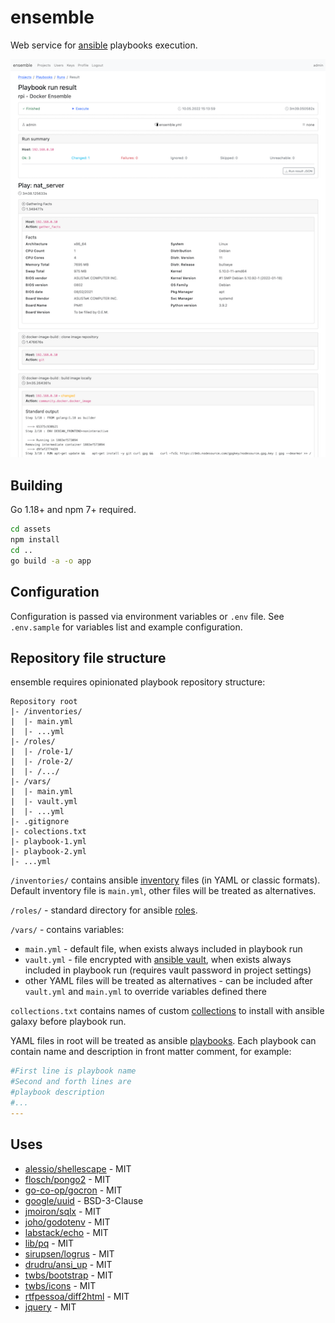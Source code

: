 # ensemble

Web service for [ansible](https://www.ansible.com/) playbooks execution. 

![Screenshot](assets/pic.png)

## Building

Go 1.18+ and npm 7+ required.

```bash
cd assets
npm install
cd ..
go build -a -o app
```

## Configuration 

Configuration is passed via environment variables or `.env` file.
See `.env.sample` for variables list and example configuration.

## Repository file structure

ensemble requires opinionated playbook repository structure:

```
Repository root
|- /inventories/
|  |- main.yml
|  |- ...yml
|- /roles/
|  |- /role-1/
|  |- /role-2/
|  |- /.../
|- /vars/
|  |- main.yml
|  |- vault.yml
|  |- ...yml
|- .gitignore
|- colections.txt
|- playbook-1.yml
|- playbook-2.yml
|- ...yml
```

`/inventories/` contains ansible [inventory](https://docs.ansible.com/ansible/latest/user_guide/intro_inventory.html) files (in YAML or classic formats).
Default inventory file is `main.yml`, other files will be treated as alternatives.

`/roles/` - standard directory for ansible [roles](https://docs.ansible.com/ansible/latest/user_guide/playbooks_reuse_roles.html).

`/vars/` - contains variables:

* `main.yml` - default file, when exists always included in playbook run
* `vault.yml` - file encrypted with [ansible vault](https://docs.ansible.com/ansible/latest/user_guide/vault.html), 
when exists always included in playbook run (requires vault password in project settings) 
* other YAML files will be treated as alternatives - can be included after `vault.yml` and `main.yml` to override variables defined there 

`collections.txt` contains names of custom [collections](https://docs.ansible.com/ansible/latest/user_guide/collections_using.html) to install with ansible galaxy before playbook run.

YAML files in root will be treated as ansible [playbooks](https://docs.ansible.com/ansible/latest/user_guide/playbooks_intro.html).
Each playbook can contain name and description in front matter comment, for example:

```yaml
#First line is playbook name
#Second and forth lines are 
#playbook description
#...
---
```

## Uses

* [alessio/shellescape](https://al.essio.dev/pkg/shellescape) - MIT
* [flosch/pongo2](https://github.com/flosch/pongo2) - MIT
* [go-co-op/gocron](https://github.com/go-co-op/gocron) - MIT
* [google/uuid](https://github.com/google/uuid) - BSD-3-Clause
* [jmoiron/sqlx](https://github.com/jmoiron/sqlx) - MIT
* [joho/godotenv](https://github.com/joho/godotenv) - MIT
* [labstack/echo](https://github.com/labstack/echo) - MIT
* [lib/pq](https://github.com/lib/pq) - MIT
* [sirupsen/logrus](https://github.com/sirupsen/logrus) - MIT
* [drudru/ansi_up](https://github.com/drudru/ansi_up) - MIT
* [twbs/bootstrap](https://github.com/twbs/bootstrap) - MIT
* [twbs/icons](https://github.com/twbs/icons) - MIT
* [rtfpessoa/diff2html](https://github.com/rtfpessoa/diff2html) - MIT
* [jquery](https://github.com/jquery/jquery) - MIT
